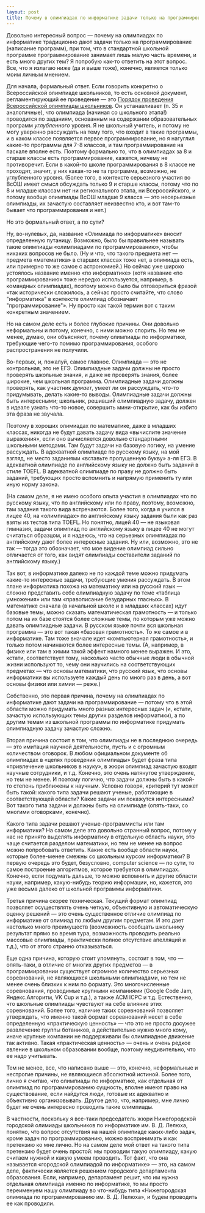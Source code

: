 ```yaml
---
layout: post
title: Почему в олимпиадах по информатике задачи только на программирование
---
```


Довольно интересный вопрос — почему на олимпиадах по информатике традиционно дают задачи только на программирование (написание программ), 
при том, что в стандартной школьной программе программирование занимает лишь малую часть времени, и есть много других тем? Я попробую как-то ответить на этот вопрос. Все, что я излагаю ниже (да и выше тоже), конечно, является только моим личным мнением.

Для начала, формальный ответ. Если говорить конкретно о Всероссийской олимпиаде школьников, то есть основной документ, 
регламентирующий ее проведение — это 
[Порядок проведения Всероссийской олимпиады школьников](http://base.garant.ru/70575694/908f31cae2381bc116692d85e4fde044).
Он устанавливает (п. 35 и аналогичные), что олимпиада (начиная со школьного этапа!)
проводится по заданиям, основанным на содержании образовательных программ
*углубленного* уровня. Я не школьный учитель, и потому не могу уверенно рассуждать на тему того, что входит в такие программы,
и в каком классе появляется первое программирование, но я нагуглил какие-то программы для 7-8 классов, 
и там программирование на паскале вполне есть. Поэтому формально то, что в олимпиадах за 8 и старше классы есть программирование,
кажется, ничему не противоречит. Если в какой-то школе программирования в 8 классе не проходят, значит, у них какая-то не та программа,
возможно, не углубленного уровня. (Более того, в контексте серьезного участия во ВсОШ имеет смысл обсуждать только 9 и старше классы,
потому что по 8 и младше классам нет ни регионального этапа, ни Всероссийского, и потому вообще олимпиады ВсОШ младше 9 класса — 
это несерьезные олимпиады, их зачастую составляет неизвестно кто, и вот там-то бывает что программирования и нет.)

Но это формальный ответ, а по сути?

Ну, во-нулевых, да, название «Олимиада по информатике» вносит определенную путаницу. Возможно, было бы правильнее называть такие олимпиады
«олимпиадами по программированию», чтобы никаких вопросов не было. (Ну и что, что такого предмета нет — предмета «математика» в старших 
классах тоже нет, а олимиада есть, или примерно то же самое с астрономией.) 
Но сейчас уже широко устоялось название именно «по информатике» (хотя название «по программированию» 
тоже нередко используется, например, в командных олимпиадах), поэтому можно было бы отговориться фразой «так исторически сложилось,
а сейчас просто считайте, что слово "информатика" в контексте олимпиад обозначает "программирование"». Ну просто как такой термин
вот с таким конкретным значением.

Но на самом деле есть и более глубокие причины. Они довольно неформальны и потому, конечно, с ними можно спорить. Но тем не менее,
думаю, они объясняют, почему олимпиады по информатике, требующие чего-то помимо программирования, особого распространения не получили.

Во-первых, и, пожалуй, самое главное. Олимпиада — это не контрольная, это не ЕГЭ. Олимпиадные задачи должны не просто проверять 
школьные знания, и даже не проверять знания, более широкие, чем школьная программа. Олимпиадные задачи должны проверять,
как участник *думает*, умеет ли он рассуждать, что-то придумывать, делать какие-то выводы.
Олимпиадные задачи должны быть интересными; школьник, решивший олимпиадную задачу, должен в идеале узнать что-то новое, совершить
мини-открытие, как бы избито эта фраза не звучала.

Поэтому в хороших олимиадах по математике, даже в младших классах, никогда не будут давать задачу вида «вычислите значение выражения», 
если оно вычисляется довольно стандартными школьными методами. Там будут задачи на базовую логику, на умение рассуждать.
В адекватной олимпиаде по русскому языку, на мой взгляд, не место заданиями «вставьте пропущенную букву» а-ля ЕГЭ.
В адекватной олимпиаде по английскому языку не должно быть заданий в стиле TOEFL.
В адекватной олимпиаде по праву не должно быть заданий, требующих просто вспомнить и напрямую применить ту или иную норму закона.

(На самом деле, я не имею особого опыта участия в олимпиадах что по русскому языку, что по английскому или по праву, поэтому,
возможно, там задания такого вида встречаются. Более того, когда я учился в лицее 40, на «олимпиадах» по английскому языку задания
были как раз взяты из тестов типа TOEFL. Но понятно, лицей 40 — не языковая гимназия, задачи олимпиад по английскому языку в лицее 40 
не могут считаться образцом, и я надеюсь, что на серьезных олимпиадах по английскому дают более интересные задания.
Ну или, возможно, это не так — тогда это обозначает, что мое видение олимпиад сильно отличается от того, как видят олимпиады
составители заданий по английскому языку.)

Так вот, в информатике далеко не по каждой теме можно придумать какие-то интересные задачи, требующие умения рассуждать. 
В этом плане информатика похожа на математику или на русский язык — сложно представить себе олимпиадную задачу по теме 
«таблица умножения» или там «правописание безударных гласных». В математике сначала (в начальной школе и в младших классах) идут 
базовые темы, можно сказать математическая грамотность — и только потом на их базе стоятся более сложные темы, по которым уже можно 
давать олимпиадные задачи. В русском языке почти вся школьная программа — это вот такая «базовая грамотность». 
То же самое и в информатике. Там тоже вначале идет «компьютерная грамотность», и только потом
начинаются более интересные темы. (А, например, в физике или там в химии такой эффект намного менее выражен. И это, кстати,
соответствует тому, насколько часто обычные люди в обычной жизни используют то, чему они научились на соответствующих предметах
— что основы математики, что русский язык, что основы информатики вы используете каждый день по много раз в день,
а вот основы физики или химии — реже.)

Собственно, это первая причина, почему на олимпиадах по информатике дают задачи на программирование — потому что в этой области можно 
придумать много разных интересных задач (и, кстати, зачастую использующих темы других разделов информатики), а по другим темам из 
школьной программы по информатике придумать олимпиадную задачу зачастую сложно.

Вторая причина состоит в том, что олимпиады не в последнюю очередь — это имитация научной деятельности, 
пусть и с огромным количеством оговорок. В любом официальном документе об олимпиадах в «целях проведения олимпиады» будет фраза типа 
«привлечение школьников в науку», в жюри олимпиад зачастую входят научные сотрудники, и т.д. Конечно, это очень натянутое утверждение, 
но тем не менее. И поэтому логично, что задачи должны быть в какой-то степень приближены к научным. Условно говоря, критерий тут может 
быть такой: какого типа задачи решают ученые, работающие в соответствующей области? Какие задачи им покажутся интересными? Вот такого 
типа задачи и должны быть на олимпиаде (опять-таки, со многими оговорками, конечно). 

Какого типа задачи решают ученые-программисты или там информатики? На самом деле это довольно странный вопрос, потому у нас не принято 
выделять информатику в отдельную область науки, это чаще считается разделом математики, но тем не менее на вопрос можно попробовать
ответить. Какие есть вообще области науки, которые более-менее смежны со школьным курсом информатики? В первую очередь это будет, 
безусловно, computer science — по сути, то самое построение алгоритмов, которое требуется в олимпиадах. Конечно, если подумать дальше,
то можно вспомнить и другие области науки, например, какую-нибудь теорию информации, но, кажется, это уже весьма далеко от школьной 
программы информатики.

Третья причина скорее техническая. Текущий формат олимпиад позволяет осуществлять очень четкую, объективную и автоматическую оценку 
решений — это очень существенное отличие олимпиад по информатике от олимиад по любым другим предметам. И это дает настолько много 
преимуществ (возможность сообщать школьнику результат прямо во время тура, возможность проводить реально массовые олимпиады, 
практически полное отсутствие апелляций и т.д.), что от этого странно отказываться.

Еще одна причина, которую стоит упомянуть, состоит в том, что — опять-таки, в отличие от многих других предметов — в программировании
существует огромное количество серьезных соревнований, не являющихся школьными олимпиадами, но тем не менее очень близких к ним по 
формату. Это многочисленные соревнования, проводимые крупными компаниями (Google Code Jam, Яндекс.Алгоритм, VK Cup и т.д.), 
а также ACM ICPC и т.д. Естественно, что школьные олимпиады чувствуют на себе влияние этих соревнований. Более того,
наличие таких соревнований позволяет утверждать, что именно такой формат соревнований несет в себе определенную
«практическую ценность» — что это не просто досужее развлечение группы ботаников, а действительно нужно много кому, иначе 
крупные компании не поддерживали бы олимпиадное движение так активно. Такая «практическая ценность» — очень и очень редкое явление в 
школьном образовании вообще, поэтому неудивительно, что ее надо учитывать.

Тем не менее, все, что написано выше — это, конечно, неформальные и нестрогие причины, не являющиеся абсолютной истиной. Более того,
лично я считаю, что олимпиады по информатике, как отдельная от олимпиад по программированию сущность, вполне имеют право на 
существование, если найдутся люди, готовые их адекватно и объективно организовывать. 
Другое дело, что, например, мне лично будет не очень интересно проводить такие олимпиады. 

В частности, поскольку я все-таки председатель жюри Нижегородской городской олимиады школьников по информатике им. В. Д. Лелюха, 
понятно, что вопрос отсутствия на нашей олимпиаде каких-либо задач, кроме задач по программированию, можно воспринимать и как претензию 
ко мне лично. Но на самом деле мой ответ на такого типа претензию будет очень простой: мы проводим такую олимпиаду, какую
считаем нужной и какую умеем проводить. Тот факт, что она называется «городской олимпиадой по информатике» — это, на самом деле,
фактически является решением городского департамента образования. Если, например, департамент решит, что им нужна отдельная
олимпиада именно по информатике, то мы просто переименуем нашу олимпиаду во что-нибудь типа «Нижегородская олимиада по программированию
им. В. Д. Лелюха», и будем проводить ее как проводили.
